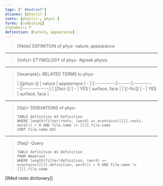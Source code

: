 ```yaml
---
tags: [" #medroot"]
aliases: [phys(i)-]
roots: [phys(i)-, physi-]
forms: [combining]
alphabet:: P
definition: [nature, appearance]
---
```

>[!Note] DEFINITION of phys-
>nature, appearance
_____
>[!info]+ ETYMOLOGY of phys-
>#greek physis
_____
>[!example]+ RELATED TERMS to phys-
>
>| [[physi-]] | nature | appearnace |       -       |
|:----------:|:------:|:----------:|:-------------:|
| [[faci-]]  |   -    |    YES     | surface, face |
| [[-fici]]  |   -    |    YES     | surface, face              |
_____
>[!tip]+ DERIVATIONS of phys-
>```dataview
>TABLE definition AS Definition 
>WHERE length(filter(roots, (word) => econtains([[]].roots, word))) > 0 AND file.name != [[]].file.name
>SORT file.name ASC
>```
___
>[!faq]- Query
>```dataview
>TABLE definition AS Definition
>FROM #medroot
>WHERE length(filter(definition, (word) => econtains([[]].definition, word))) > 0 AND file.name != [[]].file.name
>```

[[Med roots dictionary]]